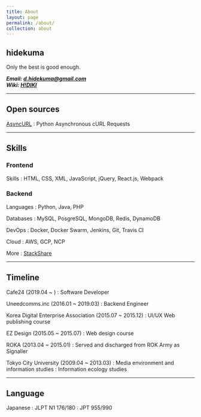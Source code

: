 ```yaml
---
title: About
layout: page
permalink: /about/
collection: about
---
```


## hidekuma
Only the best is good enough.

***Email: [d.hidekuma@gmail.com](mailto:d.hidekuma.gmail.com)***<br/>
***Wiki: [H!DIKI](https://hidiki.github.io/)***

---

## Open sources
[AsyncURL](https://github.com/hidden-function/asyncurl)
: Python Asynchronous cURL Requests

---

## Skills
### Frontend
Skills
: HTML, CSS, XML, JavaScript, jQuery, React.js, Webpack

### Backend 

Languages
: Python, Java, PHP

Databases
: MySQL, PosgreSQL, MongoDB, Redis, DynamoDB

DevOps
: Docker, Docker Swarm, Jenkins, Git, Travis CI

Cloud
: AWS, GCP, NCP

More
: [StackShare](https://stackshare.io/hidekuma/stack)

---
## Timeline
Cafe24 (2019.04 ~ )
: Software Developer

Uneedcomms.inc (2016.01 ~ 2019.03)
: Backend Engineer

Korea Digital Enterprise Association (2015.07 ~ 2015.12)
: UI/UX Web publishing course

EZ Design (2015.05 ~ 2015.07)
: Web design course

ROKA (2013.04 ~ 2015.01)
: Served and discharged from ROK Army as Signaller

Tokyo City University (2009.04 ~ 2013.03)
: Media environment and information studies
: Information ecology studies

---
## Language
Japanese
: JLPT N1 176/180
: JPT 955/990
